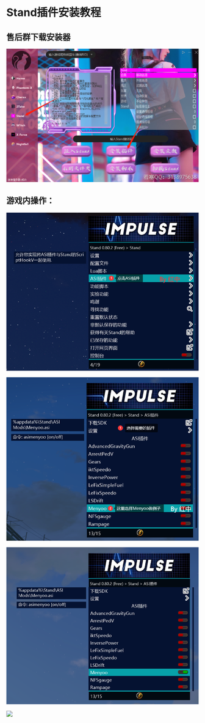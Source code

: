 # Stand插件安装教程

## **售后群下载安装器**

![](<../../.gitbook/assets/image (22) (1).png>)

## **游戏内操作：**

![](<../../.gitbook/assets/image (18) (1).png>)

![](<../../.gitbook/assets/image (52) (1).png>)

![F8呼出Menyoo](<../../.gitbook/assets/image (24).png>)

![](../../.gitbook/assets/733719ce7a23c9db99adb77dfc8afdf0\_spaces%2F7YXEHggLzaiKwZjRSOD4%2Fuploads%2F24dlS8uclHJ4WM2F0T67%2F5\_alt=media\&token=c31b96d3-0f27-4386-87d8-37ba266bc445.png)
